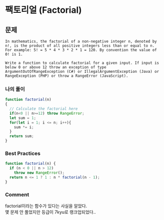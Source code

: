 # 팩토리얼 (Factorial)

## 문제
```
In mathematics, the factorial of a non-negative integer n, denoted by n!, is the product of all positive integers less than or equal to n. For example: 5! = 5 * 4 * 3 * 2 * 1 = 120. By convention the value of 0! is 1.

Write a function to calculate factorial for a given input. If input is below 0 or above 12 throw an exception of type ArgumentOutOfRangeException (C#) or IllegalArgumentException (Java) or RangeException (PHP) or throw a RangeError (JavaScript).
```

### 나의 풀이
```js
function factorial(n)
{
  // Calculate the factorial here
  if(n<0 || n>=12) throw RangeError;
  let sum = 1;
  for(let i = 1; i <= n; i++){
    sum *= i;
  }
  return sum;
}
```

### Best Practices
```js
function factorial(n) {
  if (n < 0 || n > 12)
    throw new RangeError();
  return n <= 1 ? 1 : n * factorial(n - 1);
}
```

### Comment
factorial이라는 함수가 있다는 사실을 알았다.  
몇 문제 안 풀었지만 등급이 7kyu로 랭크업되었다.. 
